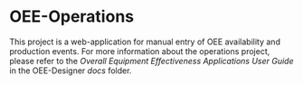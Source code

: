 # OEE-Operations
This project is a web-application for manual entry of OEE availability and production events.  For more information about the operations project, please refer to the *Overall Equipment Effectiveness Applications User Guide* in the OEE-Designer *docs* folder.
